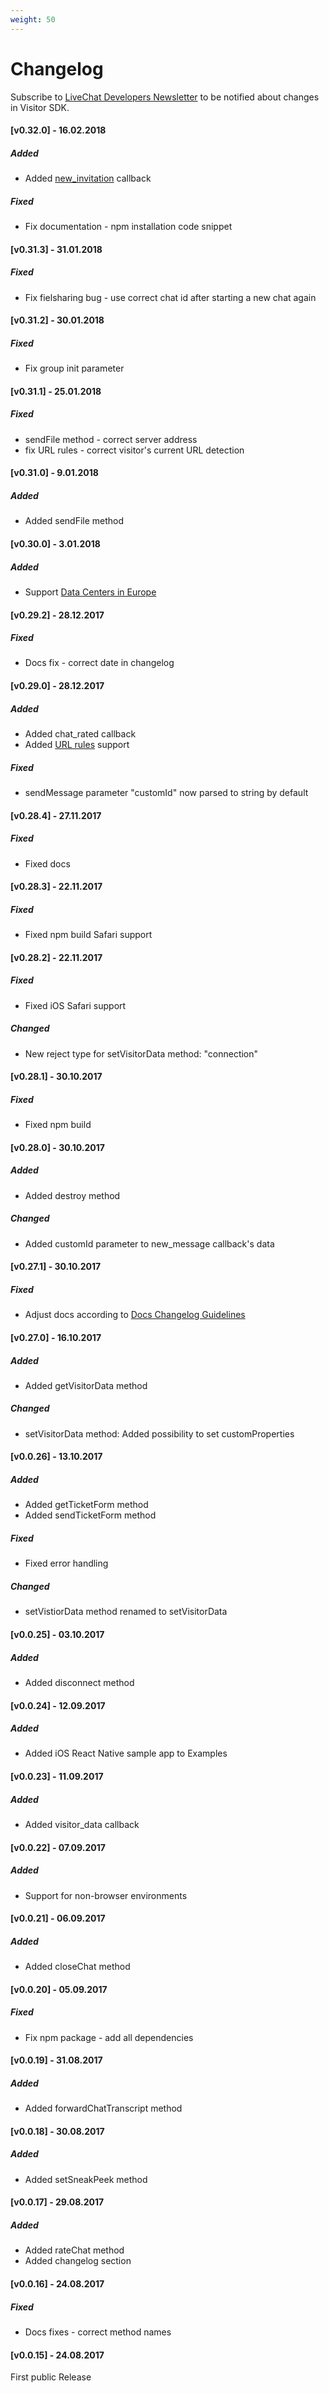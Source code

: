 ```yaml
---
weight: 50
---
```


# Changelog

Subscribe to [LiveChat Developers Newsletter](http://eepurl.com/V75-9) to be
notified about changes in Visitor SDK.

#### [v0.32.0] - 16.02.2018

##### Added

* Added [new_invitation](https://www.livechatinc.com/features/engaging-customers/#Automatic-greetings) callback

##### Fixed

* Fix documentation - npm installation code snippet

#### [v0.31.3] - 31.01.2018

##### Fixed

* Fix fielsharing bug - use correct chat id after starting a new chat again

#### [v0.31.2] - 30.01.2018

##### Fixed

* Fix group init parameter

#### [v0.31.1] - 25.01.2018

##### Fixed

* sendFile method - correct server address
* fix URL rules - correct visitor's current URL detection

#### [v0.31.0] - 9.01.2018

##### Added

* Added sendFile method

#### [v0.30.0] - 3.01.2018

##### Added

* Support [Data Centers in Europe](https://www.livechatinc.com/features/security/data-center-in-europe/)

#### [v0.29.2] - 28.12.2017

##### Fixed

* Docs fix - correct date in changelog

#### [v0.29.0] - 28.12.2017

##### Added

* Added chat_rated callback
* Added [URL rules](https://www.livechatinc.com/kb/setting-up-url-rules-for-groups/) support

##### Fixed

* sendMessage parameter "customId" now parsed to string by default

#### [v0.28.4] - 27.11.2017

##### Fixed

* Fixed docs

#### [v0.28.3] - 22.11.2017

##### Fixed

* Fixed npm build Safari support

#### [v0.28.2] - 22.11.2017

##### Fixed

* Fixed iOS Safari support

##### Changed

* New reject type for setVisitorData method: "connection"

#### [v0.28.1] - 30.10.2017

##### Fixed

* Fixed npm build

#### [v0.28.0] - 30.10.2017

##### Added

* Added destroy method

##### Changed

* Added customId parameter to new_message callback's data

#### [v0.27.1] - 30.10.2017

##### Fixed

* Adjust docs according to
  [Docs Changelog Guidelines](https://github.com/livechat/docs-templates/blob/master/docs-changelog-guidelines.md)

#### [v0.27.0] - 16.10.2017

##### Added

* Added getVisitorData method

##### Changed

* setVisitorData method: Added possibility to set customProperties

#### [v0.0.26] - 13.10.2017

##### Added

* Added getTicketForm method
* Added sendTicketForm method

##### Fixed

* Fixed error handling

##### Changed

* setVistiorData method renamed to setVisitorData

#### [v0.0.25] - 03.10.2017

##### Added

* Added disconnect method

#### [v0.0.24] - 12.09.2017

##### Added

* Added iOS React Native sample app to Examples

#### [v0.0.23] - 11.09.2017

##### Added

* Added visitor_data callback

#### [v0.0.22] - 07.09.2017

##### Added

* Support for non-browser environments

#### [v0.0.21] - 06.09.2017

##### Added

* Added closeChat method

#### [v0.0.20] - 05.09.2017

##### Fixed

* Fix npm package - add all dependencies

#### [v0.0.19] - 31.08.2017

##### Added

* Added forwardChatTranscript method

#### [v0.0.18] - 30.08.2017

##### Added

* Added setSneakPeek method

#### [v0.0.17] - 29.08.2017

##### Added

* Added rateChat method
* Added changelog section

#### [v0.0.16] - 24.08.2017

##### Fixed

* Docs fixes - correct method names

#### [v0.0.15] - 24.08.2017

First public Release
